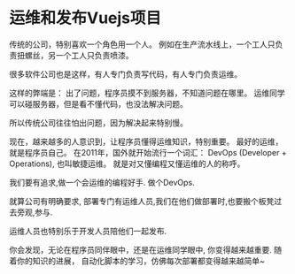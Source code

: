 # 运维和发布Vuejs项目

传统的公司，特别喜欢一个角色用一个人。 例如在生产流水线上，一个工人只负责扭螺丝，另一个工人只负责喷漆。 

很多软件公司也是这样，有人专门负责写代码，有人专门负责运维。 

这样的弊端是： 出了问题，程序员摸不到服务器，不知道问题在哪里。 运维同学可以碰服务器，但是看不懂代码，也没法解决问题。 

所以传统公司往往怕出问题，因为解决起来特别慢。 

现在，越来越多的人意识到，让程序员懂得运维知识，特别重要。 最好的运维，就是程序员自己。 在2011年，国外就开始流行一个词汇： DevOps 
(Developer + Operations), 也叫敏捷运维。 就是对又懂编程又懂运维的人的称呼。 

我们要有追求,做一个会运维的编程好手. 做个DevOps.

就算公司有明确要求, 部署专门有运维人员,我们在他们做部署时,也要搬个板凳过去旁观,参与.

运维人员也特别乐于开发人员陪他们一起发布.

你会发现，无论在程序员同伴眼中，还是在运维同学眼中, 你变得越来越重要. 随着你的知识的进展， 自动化脚本的学习，仿佛每次部署都变得越来越简单~
